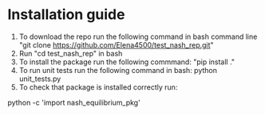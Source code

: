 # Installation guide
1. To download the repo run the following command in bash command line  "git clone https://github.com/Elena4500/test_nash_rep.git"
2. Run "cd test_nash_rep" in bash
3. To install the package run the following commmand:
"pip install ."
4. To run unit tests run the following command in bash:
python unit_tests.py
5. To check that package is installed correctly run:

python -c 'import nash_equilibrium_pkg'
